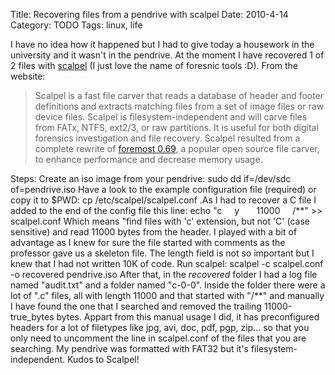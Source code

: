 Title: Recovering files from a pendrive with scalpel
Date: 2010-4-14
Category: TODO
Tags: linux, life

I have no idea how it happened but I had to give today a housework in the university and it wasn't in the pendrive. At the moment I have
recovered 1 of 2 files with [scalpel](http://www.digitalforensicssolutions.com/Scalpel/) (I just love the name of foresnic tools :D). From
the website:

> Scalpel is a fast file carver that reads a database of header and footer definitions and extracts matching files from a set of image files
> or raw device files. Scalpel is filesystem-independent and will carve files from FATx, NTFS, ext2/3, or raw partitions. It is useful for
> both digital forensics investigation and file recovery. Scalpel resulted from a complete rewrite of [foremost
> 0.69](http://foremost.sourceforge.net/), a popular open source file carver, to enhance performance and decrease memory usage.

Steps: Create an iso image from your pendrive: sudo dd if=/dev/sdc of=pendrive.iso Have a look to the example configuration file (required)
or copy it to \$PWD: cp /etc/scalpel/scalpel.conf .As I had to recover a C file I added to the end of the config file this line: echo "c    
y       11000     /\*\*" \>\> scalpel.conf Which means "find files with 'c' extension, but not 'C' (case sensitive) and read 11000 bytes
from the header. I played with a bit of advantage as I knew for sure the file started with comments as the professor gave us a skeleton
file. The length field is not so important but I knew that I had not written 10K of code. Run scalpel: scalpel -c scalpel.conf -o recovered
pendrive.iso After that, in the *recovered* folder I had a log file named "audit.txt" and a folder named "c-0-0". Inside the folder there
were a lot of ".c" files, all with length 11000 and that started with "/\*\*" and manually I have found the one that I searched and removed
the trailing 11000-true\_bytes bytes. Appart from this manual usage I did, it has preconfigured headers for a lot of filetypes like jpg,
avi, doc, pdf, pgp, zip... so that you only need to uncomment the line in scalpel.conf of the files that you are searching. My pendrive was
formatted with FAT32 but it's filesystem-independent. Kudos to Scalpel!
